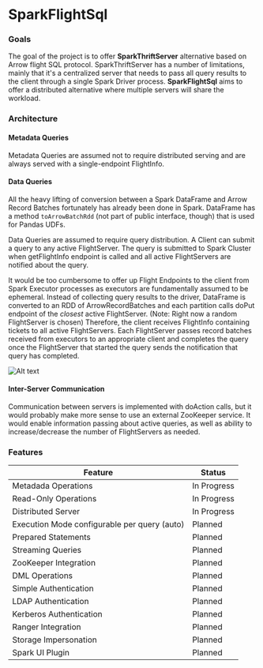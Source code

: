 # SparkFlightSql

### Goals
The goal of the project is to offer **SparkThriftServer** alternative based on Arrow flight SQL protocol. 
SparkThriftServer has a number of limitations, mainly that it's a centralized server that needs to pass all query results to the client through a single Spark Driver process.
**SparkFlightSql** aims to offer a distributed alternative where multiple servers will share the workload.

### Architecture
#### Metadata Queries
Metadata Queries are assumed not to require distributed serving and are always served with a single-endpoint FlightInfo.

#### Data Queries
All the heavy lifting of conversion between a Spark DataFrame and Arrow Record Batches fortunately has already been done in Spark.
DataFrame has a method `toArrowBatchRdd` (not part of public interface, though) that is used for Pandas UDFs.

Data Queries are assumed to require query distribution. A Client can submit a query to any active FlightServer.
The query is submitted to Spark Cluster when getFlightInfo endpoint is called and all active FlightServers are notified about the query.

It would be too cumbersome to offer up Flight Endpoints to the client from Spark Executor processes as executors are fundamentally assumed to be ephemeral. 
Instead of collecting query results to the driver, DataFrame is converted to an RDD of ArrowRecordBatches and each partition calls doPut endpoint of the *closest* active FlightServer.
(Note: Right now a random FlightServer is chosen)
Therefore, the client receives FlightInfo containing tickets to all active FlightServers. 
Each FlightServer passes record batches received from executors to an appropriate client and completes the query once the FlightServer that started the query sends the notification that query has completed.

![Alt text](https://www.plantuml.com/plantuml/svg/ZP1DQiCm44RtSueFPvsMw00bSN-MtMHfj13su9h8aXdBfL1yzo9NXPB8nCjX7ZEFTno3aJ3rbgfdsx4BccWmzSMqZEBTDunJWMyYe7gpNViHpYoVB7Z4UJ1omOjqSTmTDCoOfWDshJ0xW82_izZldr0bG1CjozhwgK7n-iNr5BoCyHK0rBuVl6CNKFs-IKHyz73IwVuzL2seS4EHp9-wqifoAiVDD5-NAgF-lL3gNoYrsArcKZfV2UMcJkNsJkLwfxHVl9BMIirRQex-CntPDLDlVm00)

#### Inter-Server Communication
Communication between servers is implemented with doAction calls, but it would probably make more sense to use an external ZooKeeper service.
It would enable information passing about active queries, as well as ability to increase/decrease the number of FlightServers as needed.

### Features
| Feature                                      | Status      |
|----------------------------------------------|-------------|
| Metadada Operations                          | In Progress |
| Read-Only Operations                         | In Progress |
| Distributed Server                           | In Progress |
| Execution Mode configurable per query (auto) | Planned     |
| Prepared Statements                          | Planned     |
| Streaming Queries                            | Planned     |
| ZooKeeper Integration                        | Planned     |
| DML Operations                               | Planned     |
| Simple Authentication                        | Planned     |
| LDAP Authentication                          | Planned     |
| Kerberos Authentication                      | Planned     |
| Ranger Integration                           | Planned     |
| Storage Impersonation                        | Planned     |
| Spark UI Plugin                              | Planned     |